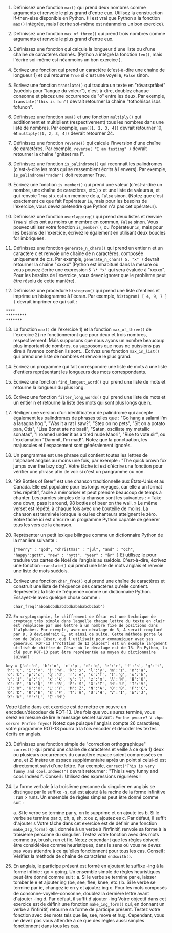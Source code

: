 1. Définissez une fonction `max()` qui prend deux nombres comme arguments et renvoie le plus grand d'entre eux. Utilisez la construction if-then-else disponible en Python. (Il est vrai que Python a la fonction `max()` intégrée, mais l'écrire soi-même est néanmoins un bon exercice).

2. Définissez une fonction `max_of_three()` qui prend trois nombres comme arguments et renvoie le plus grand d'entre eux.

3. Définissez une fonction qui calcule la longueur d'une liste ou d'une chaîne de caractères donnés. (Python a intégré la fonction `len()`, mais l'écrire soi-même est néanmoins un bon exercice ).

4. Écrivez une fonction qui prend un caractère (c'est-à-dire une chaîne de longueur 1) et qui retourne `True` si c'est une voyelle, `False` sinon.

5. Écrivez une fonction `translate()` qui traduira un texte en "rövarspråket" (suédois pour "langue du voleur"), c'est-à-dire, doublez chaque consonne et placez une occurrence de "o" entre les deux. Par exemple, `translate("this is fun")` devrait retourner la chaîne "tothohisos isos fofunon".

6. Définissez une fonction `sum()` et une fonction `multiply()` qui additionnent et multiplient (respectivement) tous les nombres dans une liste de nombres. Par exemple, `sum([1, 2, 3, 4])` devrait retourner 10, et `multiply([1, 2, 3, 4])` devrait retourner 24.

7. Définissez une fonction `reverse()` qui calcule l'inversion d'une chaîne de caractères. Par exemple, `reverse( "I am testing" )` devrait retourner la chaîne "gnitset ma I".

8. Définissez une fonction `is_palindrome()` qui reconnaît les palindromes (c'est-à-dire les mots qui se ressemblent écrits à l'envers). Par exemple, `is_palindrome("radar")` doit retourner True.

9. Écrivez une fonction `is_member()` qui prend une valeur (c'est-à-dire un nombre, une chaîne de caractères, etc.) x et une liste de valeurs a, et qui renvoie `True` si x est un membre de a, `False` sinon. (Notez que c'est exactement ce que fait l'opérateur `in`, mais pour les besoins de l'exercice, vous devez prétendre que Python n'a pas cet opérateur).

10. Définissez une fonction `overlapping()` qui prend deux listes et renvoie `True` si elles ont au moins un membre en commun, `False` sinon. Vous pouvez utiliser votre fonction `is_member()`, ou l'opérateur `in`, mais pour les besoins de l'exercice, écrivez le également en utilisant deux boucles for imbriquées.

11. Définissez une fonction `generate_n_chars()` qui prend un entier n et un caractère c et renvoie une chaîne de n caractères, composée uniquement de c:s. Par exemple, `generate_n_chars( 5, "x" )` devrait retourner la chaîne "xxxxx" (Python est inhabituel dans la mesure où vous pouvez écrire une expression `5 \* "x"` qui sera évaluée à "xxxxx". Pour les besoins de l'exercice, vous devez ignorer que le problème peut être résolu de cette manière).

12. Définissez une procédure `histogram()` qui prend une liste d'entiers et imprime un histogramme à l'écran. Par exemple, `histogram( [ 4, 9, 7 ] )` devrait imprimer ce qui suit :

```
****
*********
*******
```

13. La fonction `max()` de l'exercice 1) et la fonction `max_of_three()` de l'exercice 2) ne fonctionneront que pour deux et trois nombres, respectivement. Mais supposons que nous ayons un nombre beaucoup plus important de nombres, ou supposons que nous ne puissions pas dire à l'avance combien ils sont… Écrivez une fonction `max_in_list()` qui prend une liste de nombres et renvoie le plus grand.

14. Écrivez un programme qui fait correspondre une liste de mots à une liste d'entiers représentant les longueurs des mots correspondants.

15. Écrivez une fonction `find_longest_word()` qui prend une liste de mots et retourne la longueur du plus long.

16. Écrivez une fonction `filter_long_words()` qui prend une liste de mots et un entier n et retourne la liste des mots qui sont plus longs que n.

17. Rédiger une version d'un identificateur de palindrome qui accepte également les palindromes de phrases telles que :
    "Go hang a salami I'm a lasagna hog.", "Was it a rat I saw?", "Step on no pets", "Sit on a potato pan, Otis", "Lisa Bonet ate no basil", "Satan, oscillate my metallic sonatas", "I roamed under it as a tired nude Maori", "Rise to vote sir", ou l'exclamation "Dammit, I'm mad!".
    Notez que la ponctuation, les majuscules et l'espacement sont généralement ignorés.

18. Un pangramme est une phrase qui contient toutes les lettres de l'alphabet anglais au moins une fois, par exemple : "The quick brown fox jumps over the lazy dog". Votre tâche ici est d'écrire une fonction pour vérifier une phrase afin de voir si c'est un pangramme ou non.

19. "99 Bottles of Beer" est une chanson traditionnelle aux États-Unis et au Canada. Elle est populaire pour les longs voyages, car elle a un format très répétitif, facile à mémoriser et peut prendre beaucoup de temps à chanter. Les paroles simples de la chanson sont les suivantes :
    « Take one down, pass it around, 98 bottles of beer on the wall. »
    Le même verset est répété, à chaque fois avec une bouteille de moins. La chanson est terminée lorsque le ou les chanteurs atteignent le zéro. Votre tâche ici est d'écrire un programme Python capable de générer tous les vers de la chanson.

20. Représenter un petit lexique bilingue comme un dictionnaire Python de la manière suivante :

    `{"merry" : "god", "christmas" : "jul", "and" : "och", "happy":gott", "new" : "nytt", "year" : "år" }`
    Et utilisez le pour traduire vos cartes de Noël de l'anglais au suédois. C'est-à-dire, écrivez une fonction `translate()` qui prend une liste de mots anglais et renvoie une liste de mots suédois.

21. Écrivez une fonction `char_freq()` qui prend une chaîne de caractères et construit une liste de fréquence des caractères qu'elle contient. Représentez la liste de fréquence comme un dictionnaire Python. Essayez-le avec quelque chose comme :

    `char_freq("abbabcbdbabdbdbabababcbcbab")`

22.     En cryptographie, le chiffrement de César est une technique de cryptage très simple dans laquelle chaque lettre du texte en clair est remplacée par une lettre à un nombre fixe de positions dans l'alphabet. Par exemple, avec un décalage de 3, A serait remplacé par D, B deviendrait E, et ainsi de suite. Cette méthode porte le nom de Jules César, qui l'utilisait pour communiquer avec ses généraux. ROT-13 ("rotation de 13 places") est un exemple largement utilisé de chiffre de César où le décalage est de 13. En Python, la clé pour ROT-13 peut être représentée au moyen du dictionnaire suivant :

```
key = {'a':'n', 'b':'o', 'c':'p', 'd':'q', 'e':'r', 'f':'s', 'g':'t', 'h':'u', 'i':'v', 'j':'w', 'k':'x', 'l':'y', 'm':'z', 'n':'a', 'o':'b', 'p':'c', 'q':'d', 'r':'e', 's':'f', 't':'g', 'u':'h', 'v':'i', 'w':'j', 'x':'k', 'y':'l', 'z':'m', 'A':'N', 'B':'O', 'C':'P', 'D':'Q', 'E':'R', 'F':'S', 'G':'T', 'H':'U', 'I':'V', 'J':'W', 'K':'X', 'L':'Y', 'M':'Z', 'N':'A', 'O':'B', 'P':'C', 'Q':'D', 'R':'E', 'S':'F', 'T':'G', 'U':'H', 'V':'I', 'W':'J', 'X':'K', 'Y':'L', 'Z':'M'}
```

Votre tâche dans cet exercice est de mettre en œuvre un encodeur/décodeur de ROT-13. Une fois que vous aurez terminé, vous serez en mesure de lire le message secret suivant :
`Pnrfne pvcure? V zhpu cersre Pnrfne fnynq!`
Notez que puisque l'anglais compte 26 caractères, votre programme ROT-13 pourra à la fois encoder et décoder les textes écrits en anglais.

23. Définissez une fonction simple de "correction orthographique" `correct()` qui prend une chaîne de caractères et veille à ce que 1) deux ou plusieurs occurrences du caractère espace soient compressées en une, et 2) insère un espace supplémentaire après un point si celui-ci est directement suivi d'une lettre. Par exemple, `correct("This is very funny and cool.Indeed!")` devrait retourner : "This is very funny and cool. Indeed!". Conseil : Utilisez des expressions régulières !

24. La forme verbale à la troisième personne du singulier en anglais se distingue par le suffixe -s, qui est ajouté à la racine de la forme infinitive : run > runs. Un ensemble de règles simples peut être donné comme suit :

    a. Si le verbe se termine par y, on le supprime et on ajoute ies
    b. Si le verbe se termine par o, ch, s, sh, x ou z, ajoutez es
    c. Par défaut, il suffit d'ajouter s
    Votre tâche dans cet exercice est de définir une fonction `make_3sg_form()` qui, donnée à un verbe à l'infinitif, renvoie sa forme à la troisième personne du singulier. Testez votre fonction avec des mots comme try, brush, run et fix. Notez cependant que les règles doivent être considérées comme heuristiques, dans le sens où vous ne devez pas vous attendre à ce qu'elles fonctionnent pour tous les cas. Conseil : Vérifiez la méthode de chaîne de caractères `endswith()`.

25. En anglais, le participe présent est formé en ajoutant le suffixe -ing à la forme infinie : go > going. Un ensemble simple de règles heuristiques peut être donné comme suit :
    a. Si le verbe se termine par e, laisser tomber le e et ajouter ing (be, see, flee, knee, etc.)
    b. Si le verbe se termine par ie, changez ie en y et ajoutez ing
    c. Pour les mots composés de consonne-voyelle-consonne, doublez la dernière lettre avant d'ajouter -ing
    d. Par défaut, il suffit d'ajouter -ing
    Votre objectif dans cet exercice est de définir une fonction `make_ing_form()` qui, en donnant un verbe à l'infinitif, retourne sa forme de participe présent. Testez votre fonction avec des mots tels que lie, see, move et hug. Cependant, vous ne devez pas vous attendre à ce que des règles aussi simples fonctionnent dans tous les cas.
